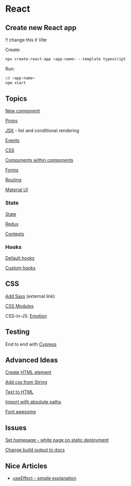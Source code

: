 # React

## Create new React app

!! change this it Vite

Create:
```bash
npx create-react-app <app-name> --template typescript
```

Run:
```bash
cd <app-name>
npm start
```

## Topics
[New component](new-component.md)

[Props](props.md)

[JSX](jsx.md) - list and conditional rendering

[Events](events.md)

[CSS](css.md)

[Components within components](nested-components.md)

[Forms](forms.md)

[Routing](router.md)

[Material UI](mui.md)

### State
[State](state.md)

[Redux](redux.md)

[Contexts](contexts.md)

### Hooks
[Default hooks](default-hooks.md)

[Custom hooks](custom-hooks.md)

## CSS
[Add Sass](https://create-react-app.dev/docs/adding-a-sass-stylesheet/) (external link)

[CSS Modules](css-modules.md)

CSS-in-JS: [Emotion](emotion-css.md)

## Testing
End to end with [Cypress](cypress.md)

## Advanced Ideas
[Create HTML element](create-html-element.md)

[Add css from String](dynamic-css.md)

[Text to HTML](text-to-html.md)

[Import with absolute paths](absolute-paths.md)

[Font awesome](font-awesome.md)

## Issues
[Set homepage - white page on static deployment](set-homepage.md)

[Change build output to docs](build-output.md)

## Nice Articles
- [useEffect - simple explanation](https://dmitripavlutin.com/react-useeffect-explanation/)
